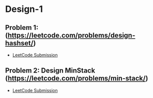 # Design-1

## Problem 1:(https://leetcode.com/problems/design-hashset/)
- [LeetCode Submission](https://leetcode.com/submissions/detail/752283528/)



## Problem 2: Design MinStack (https://leetcode.com/problems/min-stack/)
- [LeetCode Submission](https://leetcode.com/submissions/detail/752294804/)



